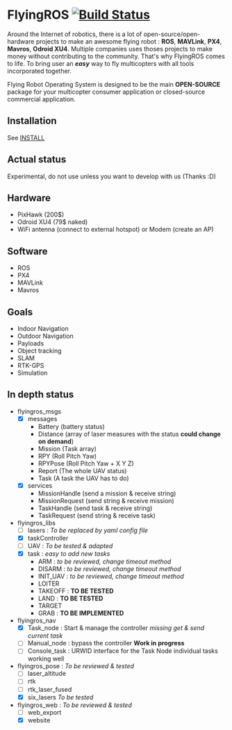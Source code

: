 FlyingROS [![Build Status](https://api.travis-ci.org/AlexisTM/flyingros.svg?branch=master)](https://travis-ci.org/AlexisTM/flyingros)
==============

Around the Internet of robotics, there is a lot of open-source/open-hardware projects to make an awesome flying robot : **ROS**, **MAVLink**, **PX4**, **Mavros**, **Odroid XU4**. Multiple companies uses thoses projects to make money without contributing to the community. That's why FlyingROS comes to life. To bring user an ***easy*** way to fly multicopters with all tools incorporated together.

Flying Robot Operating System is designed to be the main **OPEN-SOURCE** package for your multicopter consumer application or closed-source commercial application.

Installation
------------

See [INSTALL](tree/master/INSTALL.md)

Actual status
------------

Experimental, do not use unless you want to develop with us (Thanks :D)

Hardware
------------

* PixHawk (200$)
* Odroid XU4 (79$ naked)
* WiFi antenna (connect to external hotspot) or Modem (create an AP)

Software
-----------

* ROS
* PX4
* MAVLink
* Mavros

Goals
------------

* Indoor Navigation
* Outdoor Navigation
* Payloads
* Object tracking
* SLAM
* RTK-GPS
* Simulation

In depth status
------------

* flyingros_msgs
  - [x] messages
    * Battery     (battery status)
    * Distance    (array of laser measures with the status **could change on demand**)
    * Mission     (Task array)
    * RPY         (Roll Pitch Yaw)
    * RPYPose     (Roll Pitch Yaw + X Y Z)
    * Report      (The whole UAV status)
    * Task        (A task the UAV has to do)
  - [x] services
    * MissionHandle  (send a mission & receive string)
    * MissionRequest (send string & receive mission)
    * TaskHandle     (send task & receive string)
    * TaskRequest    (send string & receive task)
* flyingros_libs  
  - [ ] lasers : *To be replaced by yaml config file*
  - [x] taskController
  - [ ] UAV : *To be tested & adapted*
  - [x] task : *easy to add new tasks*
    * ARM : *to be reviewed, change timeout method*
    * DISARM : *to be reviewed, change timeout method*
    * INIT_UAV : *to be reviewed, change timeout method*
    * LOITER
    * TAKEOFF : **TO BE TESTED**
    * LAND : **TO BE TESTED**
    * TARGET
    * GRAB : **TO BE IMPLEMENTED**
* flyingros_nav
  - [x] Task_node : Start & manage the controller *missing get & send current task*
  - [ ] Manual_node : bypass the controller **Work in progress**
  - [ ] Console_task : URWID interface for the Task Node
    individual tasks working well
* flyingros_pose :  *To be reviewed & tested*
  - [ ] laser_altitude
  - [ ] rtk
  - [ ] rtk_laser_fused
  - [x] six_lasers *To be tested*
* flyingros_web :  *To be reviewed & tested*
  - [ ] web_export
  - [x] website
